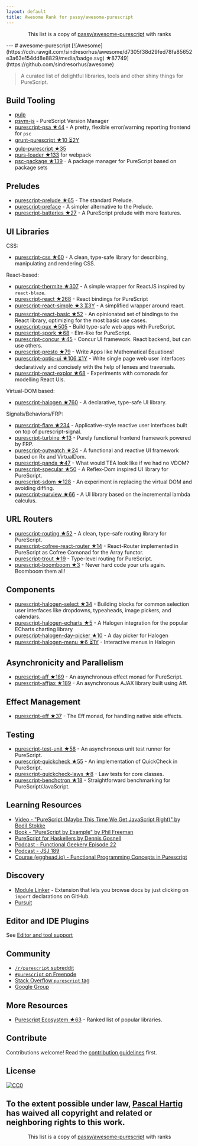 ```yaml
---
layout: default
title: Awesome Rank for passy/awesome-purescript
---
```


<p align="center">
	This list is a copy of <a href="https://github.com/passy/awesome-purescript">passy/awesome-purescript</a> with ranks
</p>
---
# awesome-purescript [![Awesome](https://cdn.rawgit.com/sindresorhus/awesome/d7305f38d29fed78fa85652e3a63e154dd8e8829/media/badge.svg) ★87749](https://github.com/sindresorhus/awesome)

> A curated list of delightful libraries, tools and other shiny things for PureScript.

## Build Tooling

- [pulp](https://github.com/bodil/pulp)
- [psvm-js](https://github.com/ThomasCrvsr/psvm-js) - PureScript Version Manager
- [purescript-psa ★44](https://github.com/natefaubion/purescript-psa) - A pretty, flexible error/warning reporting frontend for `psc`
- [grunt-purescript ★10 ⏳2Y](https://github.com/purescript-contrib/grunt-purescript)
- [gulp-purescript ★35](https://github.com/purescript-contrib/gulp-purescript)
- [purs-loader ★133](https://github.com/ethul/purs-loader) for webpack
- [psc-package ★139](https://github.com/purescript/psc-package) - A package manager for PureScript based on package sets

## Preludes

- [purescript-prelude ★65](https://github.com/purescript/purescript-prelude) - The standard Prelude.
- [purescript-preface](https://github.com/paf31/purescript-preface) - A simpler alternative to the Prelude.
- [purescript-batteries ★27](https://github.com/tfausak/purescript-batteries) - A PureScript prelude with more features.

## UI Libraries

CSS:

- [purescript-css ★60](https://github.com/slamdata/purescript-css) - A clean, type-safe library for describing, manipulating and rendering CSS.

React-based:

- [purescript-thermite ★307](https://github.com/paf31/purescript-thermite) - A simple wrapper for ReactJS inspired by `react-blaze`.
- [purescript-react ★268](https://github.com/purescript-contrib/purescript-react) - React bindings for PureScript
- [purescript-react-simple ★3 ⏳3Y](https://github.com/joneshf/purescript-react-simple) - A simplified wrapper around react.
- [purescript-react-basic ★52](https://github.com/lumihq/purescript-react-basic) - An opinionated set of bindings to the React library, optimizing for the most basic use cases.
- [purescript-pux ★505](https://github.com/alexmingoia/purescript-pux) - Build type-safe web apps with PureScript.
- [purescript-spork ★68](https://github.com/natefaubion/purescript-spork) - Elm-like for PureScript.
- [purescript-concur ★45](https://github.com/ajnsit/purescript-concur) - Concur UI framework. React backend, but can use others.
- [purescript-presto ★79](https://github.com/juspay/purescript-presto) - Write Apps like Mathematical Equations!
- [purescript-optic-ui ★106 ⏳1Y](https://github.com/zrho/purescript-optic-ui) - Write single page web user interfaces declaratively and concisely with the help of lenses and traversals.
- [purescript-react-explor ★68](https://github.com/paf31/purescript-react-explore) - Experiments with comonads for modelling React UIs.

Virtual-DOM based:

- [purescript-halogen ★760](https://github.com/slamdata/purescript-halogen) - A declarative, type-safe UI library.

Signals/Behaviors/FRP:

- [purescript-flare ★234](https://github.com/sharkdp/purescript-flare) - Applicative-style reactive user interfaces built on top of purescript-signal.
- [purescript-turbine ★13](https://github.com/funkia/purescript-turbine) - Purely functional frontend framework powered by FRP.
- [purescript-outwatch ★24](https://github.com/OutWatch/purescript-outwatch) - A functional and reactive UI framework based on Rx and VirtualDom.
- [purescript-panda ★47](https://github.com/i-am-tom/purescript-panda) - What would TEA look like if we had no VDOM?
- [purescript-specular ★50](https://github.com/restaumatic/purescript-specular) - A Reflex-Dom inspired UI library for PureScript.
- [purescript-sdom ★128](https://github.com/paf31/purescript-sdom) - An experiment in replacing the virtual DOM and avoiding diffing.
- [purescript-purview ★66](https://github.com/paf31/purescript-purview) - A UI library based on the incremental lambda calculus.

## URL Routers

- [purescript-routing ★52](https://github.com/slamdata/purescript-routing) - A clean, type-safe routing library for PureScript.
- [purescript-cofree-react-router ★14](https://github.com/coot/purescript-cofree-react-router) - React-Router implemented in PureScript as Cofree Comonad for the Array functor.
- [purescript-trout ★19](https://github.com/owickstrom/purescript-trout) - Type-level routing for PureScript.
- [purescript-boomboom ★3](https://github.com/paluh/purescript-boomboom) - Never hard code your urls again. Boomboom them all!

## Components

- [purescript-halogen-select ★34](https://github.com/citizennet/purescript-halogen-select) - Building blocks for common selection user interfaces like dropdowns, typeaheads, image pickers, and calendars.
- [purescript-halogen-echarts ★5](https://github.com/slamdata/purescript-halogen-echarts) - A Halogen integration for the popular ECharts charting library
- [purescript-halogen-day-picker ★10](https://github.com/rnons/purescript-halogen-day-picker) - A day picker for Halogen
- [purescript-halogen-menu ★6 ⏳1Y](https://github.com/slamdata/purescript-halogen-menu) - Interactive menus in Halogen

## Asynchronicity and Parallelism

- [purescript-aff ★189](https://github.com/slamdata/purescript-aff) - An asynchronous effect monad for PureScript.
- [purescript-affjax ★189](https://github.com/slamdata/purescript-aff) - An asynchronous AJAX library built using Aff.

## Effect Management

- [purescript-eff ★37](https://github.com/purescript/purescript-eff) - The Eff monad, for handling native side effects.

## Testing

- [purescript-test-unit ★58](https://github.com/bodil/purescript-test-unit) - An asynchronous unit test runner for PureScript.
- [purescript-quickcheck ★55](https://github.com/purescript/purescript-quickcheck) - An implementation of QuickCheck in PureScript.
- [purescript-quickcheck-laws ★8](https://github.com/garyb/purescript-quickcheck-laws) - Law tests for core classes.
- [purescript-benchotron ★18](https://github.com/hdgarrood/purescript-benchotron) - Straightforward benchmarking for PureScript/JavaScript.

## Learning Resources

- [Video - "PureScript (Maybe This Time We Get JavaScript Right)" by Bodil Stokke](https://www.youtube.com/watch?v=yIlDBPiMb0o)
- [Book - "PureScript by Example" by Phil Freeman](https://leanpub.com/purescript/read)
- [PureScript for Haskellers by Dennis Gosnell](http://www.arow.info/blog/posts/2015-12-17-purescript-intro.html)
- [Podcast - Functional Geekery Episode 22](https://www.functionalgeekery.com/episode-22-lambdaconf-2015-part-1/)
- [Podcast - JSJ 189](https://devchat.tv/js-jabber/189-jsj-purescript-with-john-a-de-goes-and-phil-freeman)
- [Course (egghead.io) - Functional Programming Concepts in Purescript](https://egghead.io/courses/functional-programming-concepts-in-purescript)

## Discovery

- [Module Linker](https://fiatjaf.alhur.es/module-linker/#/purescript) - Extension that lets you browse docs by just clicking on `import` declarations on GitHub.
- [Pursuit](https://pursuit.purescript.org/)

## Editor and IDE Plugins

See [Editor and tool support](https://github.com/purescript/purescript/wiki/Editor-and-tool-support)

## Community

- [`/r/purescript` subreddit](http://www.reddit.com/r/purescript)
- [`#purescript` on Freenode](http://webchat.freenode.net/?channels=purescript)
- [Stack Overflow `purescript` tag](http://stackoverflow.com/questions/tagged/purescript)
- [Google Group](https://groups.google.com/forum/#!forum/purescript)

## More Resources

- [Purescript Ecosystem ★63](https://github.com/xgrommx/purescript-ecosystem) - Ranked list of popular libraries.

## Contribute

Contributions welcome! Read the [contribution guidelines](https://github.com/passy/awesome-purescript/blob/master/contributing.md) first.


## License

[![CC0](http://i.creativecommons.org/p/zero/1.0/88x31.png)](http://creativecommons.org/publicdomain/zero/1.0/)

To the extent possible under law, [Pascal Hartig](https://passy.me/) has waived all copyright and related or neighboring rights to this work.
---
<p align="center">
	This list is a copy of <a href="https://github.com/passy/awesome-purescript">passy/awesome-purescript</a> with ranks
</p>
